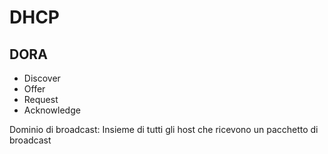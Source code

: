 # DHCP

## DORA

- Discover
- Offer
- Request
- Acknowledge

Dominio di broadcast: Insieme di tutti gli host che ricevono un pacchetto di broadcast
